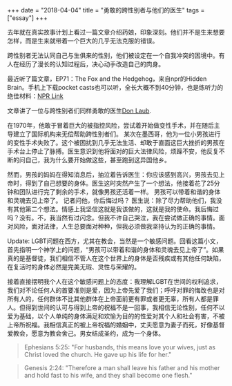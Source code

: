 +++ 
date = "2018-04-04"
title = "勇敢的跨性别者与他们的医生"
tags = ["essay"]
+++

去年就在真实故事计划上看过一篇文章介绍药娘，印象深刻。他们并不是生来想要怎样，而是生来就带着一个巨大的几乎无法克服的错误。

跨性别者无法认同自己与生俱来的性别，他们被设定在一个自我冲突的困境中。有人在经历了漫长的认知过程后，决心动手改造自己的肉身。

最近听了篇文章，EP71：The Fox and the Hedgehog，来自npr的Hidden Brain。手机上下载pocket casts也可以听，全长大概不到40分钟，也是练听力的绝佳材料：[NPR Link](http://www.npr.org/2017/05/15/528041635/the-fox-and-the-hedgehog-the-triumphs-and-perils-of-going-big?utm_medium=RSS&utm_campaign=science)

文章讲了一位与跨性别者们同样勇敢的医生[Don Laub](https://en.wikipedia.org/wiki/Donald_Laub).

在1970年，他敢于冒着巨大的被指控风险，尝试着开始做变性手术，并在随后主导建立了国际机构来无偿帮助跨性别者们。
某次在墨西哥，他为一位小男孩进行的变性手术失败了。这个被困扰到几乎无法生活、却敢于直面这巨大挫折的男孩在手术台上停止了脉搏。医生意识到他将面对的巨大法律风险，烦躁不安，他反复不断的问自己，我为什么要开始做这些，甚至跑到这异国他乡。

然而，男孩的妈妈在得知消息后，抽泣着告诉医生：你应该感到高兴，男孩去见上帝时，得到了自己想要的身体。医生这时突然产生了一个想法，他接着花了25分钟和团队进行完了剩余的手术，就像男孩还活着一样。
男孩可以带着和谐的身体和灵魂去见上帝了。
记者问他，你后悔过吗？
医生说：除了尽力帮助他们，我没有其他第二个想法。情感上我坚信这就是我该做的，这就是我的使命。我后悔过吗？没有。不，我当然有过闪念。但我不许自己哭泣，我在尝试做正确的事情。面对风险，面对法律，人生总要面对种种，但我必须做我坚持认为的正确的事情。

Update: LGBT问题在西方，尤其在教会，当然是一个敏感问题。回看这篇小文，首先指明一个神学上的问题，“男孩可以带着和谐的身体和灵魂去见上帝了”。如果真的是基督徒，我们相信不管人在这个世界上的身体是否残疾或有其他任何缺陷，在复活时的身体必然是完美无瑕、灵性与荣耀的。

接着直接摆明我个人在这个敏感问题上的态度：我理解LGBT在世间的权利追求，我们对不论任何人的首要准则是爱，因为上帝先爱了我们；呼吁对罪的悔改也是对所有人的，任何群体不比其他群体在上帝面前更有罪或者更无辜，所有人都是罪人。但得到世间的认可与得到上帝的祝福不是一回事，我相信无论性别，任何不以爱为基础，以个人单纯的身体满足和欢愉为目的的性爱对其个人和社会有害，不被上帝所祝福。我相信真正的被上帝祝福的婚姻中，丈夫愿意为妻子而死，好像基督爱教会，愿意为教会舍己。男女结成圣约，成为一个身体。

> Ephesians 5:25: "For husbands, this means love your wives, just as Christ loved the church. He gave up his life for her."

> Genesis 2:24: "Therefore a man shall leave his father and his mother and hold fast to his wife, and they shall become one flesh."
